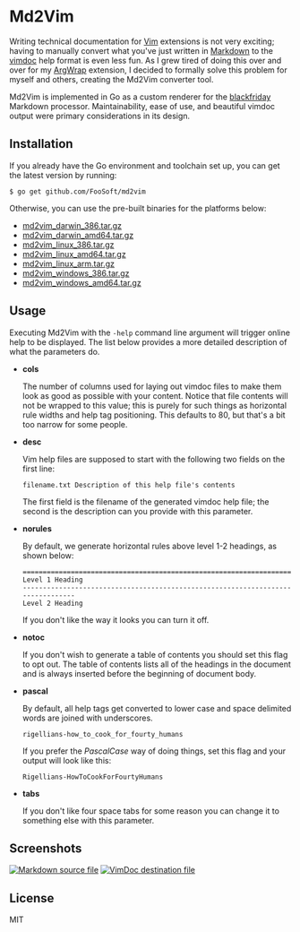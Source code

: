 # Md2Vim #

Writing technical documentation for [Vim](http://www.vim.org/) extensions is not very exciting; having to manually
convert what you've just written in [Markdown](https://daringfireball.net/projects/markdown/) to the
[vimdoc](http://vimdoc.sourceforge.net/htmldoc/usr_toc.html) help format is even less fun. As I grew tired of doing this
over and over for my [ArgWrap](https://foosoft.net/projects/vim-argwrap/) extension, I decided to formally solve this problem for myself
and others, creating the Md2Vim converter tool.

Md2Vim is implemented in Go as a custom renderer for the [blackfriday](https://github.com/russross/blackfriday) Markdown
processor. Maintainability, ease of use, and beautiful vimdoc output were primary considerations in its design.

## Installation ##

If you already have the Go environment and toolchain set up, you can get the latest version by running:

```
$ go get github.com/FooSoft/md2vim
```

Otherwise, you can use the pre-built binaries for the platforms below:

*   [md2vim_darwin_386.tar.gz](https://foosoft.net/projects/md2vim/dl/md2vim_darwin_386.tar.gz)
*   [md2vim_darwin_amd64.tar.gz](https://foosoft.net/projects/md2vim/dl/md2vim_darwin_amd64.tar.gz)
*   [md2vim_linux_386.tar.gz](https://foosoft.net/projects/md2vim/dl/md2vim_linux_386.tar.gz)
*   [md2vim_linux_amd64.tar.gz](https://foosoft.net/projects/md2vim/dl/md2vim_linux_amd64.tar.gz)
*   [md2vim_linux_arm.tar.gz](https://foosoft.net/projects/md2vim/dl/md2vim_linux_arm.tar.gz)
*   [md2vim_windows_386.tar.gz](https://foosoft.net/projects/md2vim/dl/md2vim_windows_386.tar.gz)
*   [md2vim_windows_amd64.tar.gz](https://foosoft.net/projects/md2vim/dl/md2vim_windows_amd64.tar.gz)

## Usage ##

Executing Md2Vim with the `-help` command line argument will trigger online help to be displayed. The list below
provides a more detailed description of what the parameters do.

*   **cols**

    The number of columns used for laying out vimdoc files to make them look as good as possible with your content.
    Notice that file contents will not be wrapped to this value; this is purely for such things as horizontal rule
    widths and help tag positioning. This defaults to 80, but that's a bit too narrow for some people.

*   **desc**

    Vim help files are supposed to start with the following two fields on the first line:

    ```
    filename.txt Description of this help file's contents
    ```

    The first field is the filename of the generated vimdoc help file; the second is the description can you provide
    with this parameter.

*   **norules**

    By default, we generate horizontal rules above level 1-2 headings, as shown below:

    ```
    ================================================================================
    Level 1 Heading
    --------------------------------------------------------------------------------
    Level 2 Heading
    ```
    If you don't like the way it looks you can turn it off.

*   **notoc**

    If you don't wish to generate a table of contents you should set this flag to opt out. The table of contents lists
    all of the headings in the document and is always inserted before the beginning of document body.

*   **pascal**

    By default, all help tags get converted to lower case and space delimited words are joined with underscores.

    ```
    rigellians-how_to_cook_for_fourty_humans
    ```

    If you prefer the *PascalCase* way of doing things, set this flag and your output will look like this:

    ```
    Rigellians-HowToCookForFourtyHumans
    ```

*   **tabs**

    If you don't like four space tabs for some reason you can change it to something else with this parameter.

## Screenshots ##

[![Markdown source file](https://foosoft.net/projects/md2vim/img/markdown-thumb.png)](https://foosoft.net/projects/md2vim/img/markdown.png)
[![VimDoc destination file](https://foosoft.net/projects/md2vim/img/vimdoc-thumb.png)](https://foosoft.net/projects/md2vim/img/vimdoc.png)

## License ##

MIT
